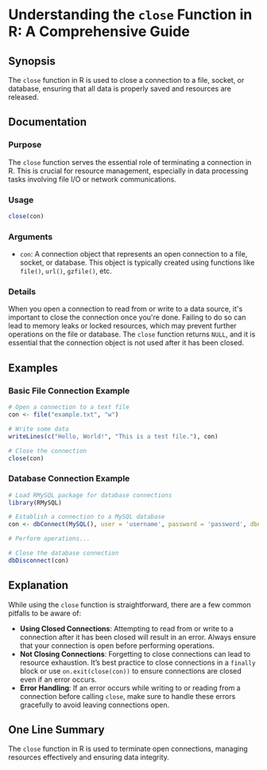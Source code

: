 <!--
Meta Description: # Understanding the `close` Function in R: A Comprehensive Guide ## Synopsis The `close` function in R is used to close a connection to a file, socket...
Meta Keywords: close, connection, file, con, connections
-->

# Understanding the `close` Function in R: A Comprehensive Guide

## Synopsis
The `close` function in R is used to close a connection to a file, socket, or database, ensuring that all data is properly saved and resources are released.

## Documentation
### Purpose
The `close` function serves the essential role of terminating a connection in R. This is crucial for resource management, especially in data processing tasks involving file I/O or network communications.

### Usage
```R
close(con)
```

### Arguments
- `con`: A connection object that represents an open connection to a file, socket, or database. This object is typically created using functions like `file()`, `url()`, `gzfile()`, etc.

### Details
When you open a connection to read from or write to a data source, it's important to close the connection once you're done. Failing to do so can lead to memory leaks or locked resources, which may prevent further operations on the file or database. The `close` function returns `NULL`, and it is essential that the connection object is not used after it has been closed.

## Examples
### Basic File Connection Example
```R
# Open a connection to a text file
con <- file("example.txt", "w")

# Write some data
writeLines(c("Hello, World!", "This is a test file."), con)

# Close the connection
close(con)
```

### Database Connection Example
```R
# Load RMySQL package for database connections
library(RMySQL)

# Establish a connection to a MySQL database
con <- dbConnect(MySQL(), user = 'username', password = 'password', dbname = 'dbname', host = 'host')

# Perform operations...

# Close the database connection
dbDisconnect(con)
```

## Explanation
While using the `close` function is straightforward, there are a few common pitfalls to be aware of:
- **Using Closed Connections**: Attempting to read from or write to a connection after it has been closed will result in an error. Always ensure that your connection is open before performing operations.
- **Not Closing Connections**: Forgetting to close connections can lead to resource exhaustion. It’s best practice to close connections in a `finally` block or use `on.exit(close(con))` to ensure connections are closed even if an error occurs.
- **Error Handling**: If an error occurs while writing to or reading from a connection before calling `close`, make sure to handle these errors gracefully to avoid leaving connections open.

## One Line Summary
The `close` function in R is used to terminate open connections, managing resources effectively and ensuring data integrity.